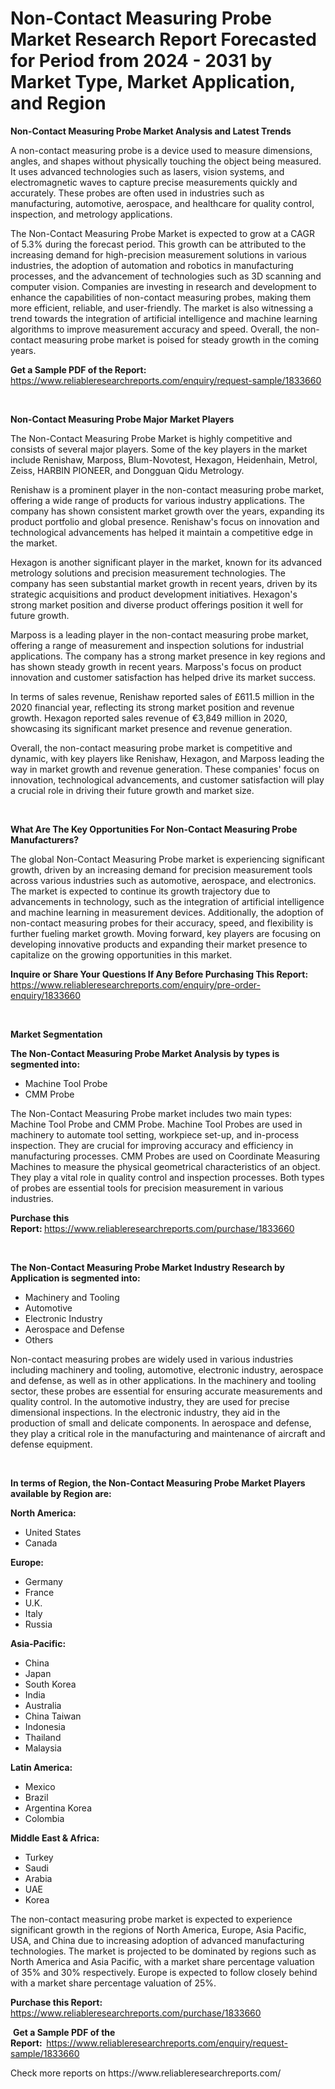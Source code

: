 <p><h1>Non-Contact Measuring Probe Market Research Report Forecasted for Period from 2024 -  2031 by Market Type, Market Application, and Region</h1></p><p><strong>Non-Contact Measuring Probe Market Analysis and Latest Trends</strong></p>
<p><p>A non-contact measuring probe is a device used to measure dimensions, angles, and shapes without physically touching the object being measured. It uses advanced technologies such as lasers, vision systems, and electromagnetic waves to capture precise measurements quickly and accurately. These probes are often used in industries such as manufacturing, automotive, aerospace, and healthcare for quality control, inspection, and metrology applications.</p><p>The Non-Contact Measuring Probe Market is expected to grow at a CAGR of 5.3% during the forecast period. This growth can be attributed to the increasing demand for high-precision measurement solutions in various industries, the adoption of automation and robotics in manufacturing processes, and the advancement of technologies such as 3D scanning and computer vision. Companies are investing in research and development to enhance the capabilities of non-contact measuring probes, making them more efficient, reliable, and user-friendly. The market is also witnessing a trend towards the integration of artificial intelligence and machine learning algorithms to improve measurement accuracy and speed. Overall, the non-contact measuring probe market is poised for steady growth in the coming years.</p></p>
<p><strong>Get a Sample PDF of the Report:&nbsp;</strong> <a href="https://www.reliableresearchreports.com/enquiry/request-sample/1833660">https://www.reliableresearchreports.com/enquiry/request-sample/1833660</a></p>
<p>&nbsp;</p>
<p><strong>Non-Contact Measuring Probe Major Market Players</strong></p>
<p><p>The Non-Contact Measuring Probe Market is highly competitive and consists of several major players. Some of the key players in the market include Renishaw, Marposs, Blum-Novotest, Hexagon, Heidenhain, Metrol, Zeiss, HARBIN PIONEER, and Dongguan Qidu Metrology.</p><p>Renishaw is a prominent player in the non-contact measuring probe market, offering a wide range of products for various industry applications. The company has shown consistent market growth over the years, expanding its product portfolio and global presence. Renishaw's focus on innovation and technological advancements has helped it maintain a competitive edge in the market.</p><p>Hexagon is another significant player in the market, known for its advanced metrology solutions and precision measurement technologies. The company has seen substantial market growth in recent years, driven by its strategic acquisitions and product development initiatives. Hexagon's strong market position and diverse product offerings position it well for future growth.</p><p>Marposs is a leading player in the non-contact measuring probe market, offering a range of measurement and inspection solutions for industrial applications. The company has a strong market presence in key regions and has shown steady growth in recent years. Marposs's focus on product innovation and customer satisfaction has helped drive its market success.</p><p>In terms of sales revenue, Renishaw reported sales of £611.5 million in the 2020 financial year, reflecting its strong market position and revenue growth. Hexagon reported sales revenue of €3,849 million in 2020, showcasing its significant market presence and revenue generation.</p><p>Overall, the non-contact measuring probe market is competitive and dynamic, with key players like Renishaw, Hexagon, and Marposs leading the way in market growth and revenue generation. These companies' focus on innovation, technological advancements, and customer satisfaction will play a crucial role in driving their future growth and market size.</p></p>
<p>&nbsp;</p>
<p><strong>What Are The Key Opportunities For Non-Contact Measuring Probe Manufacturers?</strong></p>
<p><p>The global Non-Contact Measuring Probe market is experiencing significant growth, driven by an increasing demand for precision measurement tools across various industries such as automotive, aerospace, and electronics. The market is expected to continue its growth trajectory due to advancements in technology, such as the integration of artificial intelligence and machine learning in measurement devices. Additionally, the adoption of non-contact measuring probes for their accuracy, speed, and flexibility is further fueling market growth. Moving forward, key players are focusing on developing innovative products and expanding their market presence to capitalize on the growing opportunities in this market.</p></p>
<p><strong>Inquire or Share Your Questions If Any Before Purchasing This Report:</strong> <a href="https://www.reliableresearchreports.com/enquiry/pre-order-enquiry/1833660">https://www.reliableresearchreports.com/enquiry/pre-order-enquiry/1833660</a></p>
<p>&nbsp;</p>
<p><strong>Market Segmentation</strong></p>
<p><strong>The Non-Contact Measuring Probe Market Analysis by types is segmented into:</strong></p>
<p><ul><li>Machine Tool Probe</li><li>CMM Probe</li></ul></p>
<p><p>The Non-Contact Measuring Probe market includes two main types: Machine Tool Probe and CMM Probe. Machine Tool Probes are used in machinery to automate tool setting, workpiece set-up, and in-process inspection. They are crucial for improving accuracy and efficiency in manufacturing processes. CMM Probes are used on Coordinate Measuring Machines to measure the physical geometrical characteristics of an object. They play a vital role in quality control and inspection processes. Both types of probes are essential tools for precision measurement in various industries.</p></p>
<p><strong>Purchase this Report:&nbsp;</strong><a href="https://www.reliableresearchreports.com/purchase/1833660">https://www.reliableresearchreports.com/purchase/1833660</a></p>
<p>&nbsp;</p>
<p><strong>The Non-Contact Measuring Probe Market Industry Research by Application is segmented into:</strong></p>
<p><ul><li>Machinery and Tooling</li><li>Automotive</li><li>Electronic Industry</li><li>Aerospace and Defense</li><li>Others</li></ul></p>
<p><p>Non-contact measuring probes are widely used in various industries including machinery and tooling, automotive, electronic industry, aerospace and defense, as well as in other applications. In the machinery and tooling sector, these probes are essential for ensuring accurate measurements and quality control. In the automotive industry, they are used for precise dimensional inspections. In the electronic industry, they aid in the production of small and delicate components. In aerospace and defense, they play a critical role in the manufacturing and maintenance of aircraft and defense equipment.</p></p>
<p>&nbsp;</p>
<p><strong>In terms of Region, the Non-Contact Measuring Probe Market Players available by Region are:</strong></p>
<p>
    <p> <strong> North America: </strong>
        <ul>
            <li>United States</li>
            <li>Canada</li>
        </ul>
        </p> 
    <p> <strong> Europe: </strong>
        <ul>
            <li>Germany</li>
            <li>France</li>
            <li>U.K.</li>
            <li>Italy</li>
            <li>Russia</li>
        </ul>
        </p> 
    <p> <strong> Asia-Pacific: </strong>
        <ul>
            <li>China</li>
            <li>Japan</li>
            <li>South Korea</li>
            <li>India</li>
            <li>Australia</li>
            <li>China Taiwan</li>
            <li>Indonesia</li>
            <li>Thailand</li>
            <li>Malaysia</li>
        </ul>
        </p> 
    <p> <strong> Latin America: </strong>
        <ul>
            <li>Mexico</li>
            <li>Brazil</li>
            <li>Argentina Korea</li>
            <li>Colombia</li>
        </ul>
        </p> 
    <p> <strong> Middle East & Africa: </strong>
        <ul>
            <li>Turkey</li>
            <li>Saudi</li>
            <li>Arabia</li>
            <li>UAE</li>
            <li>Korea</li>
        </ul>
    </p>
    </p>
<p><p>The non-contact measuring probe market is expected to experience significant growth in the regions of North America, Europe, Asia Pacific, USA, and China due to increasing adoption of advanced manufacturing technologies. The market is projected to be dominated by regions such as North America and Asia Pacific, with a market share percentage valuation of 35% and 30% respectively. Europe is expected to follow closely behind with a market share percentage valuation of 25%.</p></p>
<p><strong>Purchase this Report: </strong><a href="https://www.reliableresearchreports.com/purchase/1833660">https://www.reliableresearchreports.com/purchase/1833660</a></p>
<p>&nbsp;<strong>Get a Sample PDF of the Report:&nbsp;&nbsp;</strong><a href="https://www.reliableresearchreports.com/enquiry/request-sample/1833660">https://www.reliableresearchreports.com/enquiry/request-sample/1833660</a></p>
<p><strong></strong></p>
<p>Check more reports on https://www.reliableresearchreports.com/</p>